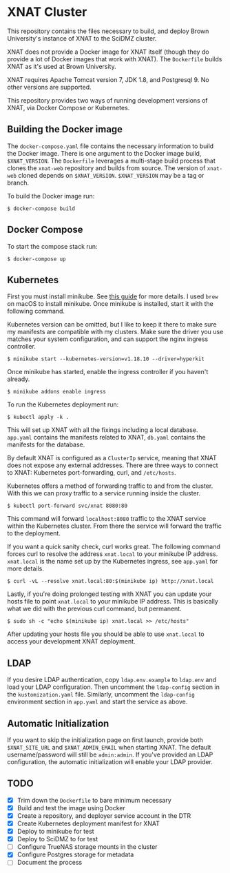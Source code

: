 # XNAT Cluster

This repository contains the files necessary to build, and deploy Brown
University's instance of XNAT to the SciDMZ cluster.

XNAT does not provide a Docker image for XNAT itself (though they do
provide a lot of Docker images that work with XNAT). The `Dockerfile`
builds XNAT as it's used at Brown University.

XNAT requires Apache Tomcat version 7, JDK 1.8, and Postgresql 9. No other
versions are supported.

This repository provides two ways of running development versions of XNAT,
via Docker Compose or Kubernetes.

## Building the Docker image

The `docker-compose.yaml` file contains the necessary information to build
the Docker image. There is one argument to the Docker image build,
`$XNAT_VERSION`. The `Dockerfile` leverages a multi-stage build process
that clones the `xnat-web` repository and builds from source. The version
of `xnat-web` cloned depends on `$XNAT_VERSION`. `$XNAT_VERSION` may be a
tag or branch.

To build the Docker image run:

```
$ docker-compose build
```

## Docker Compose

To start the compose stack run:

```
$ docker-compose up
```

## Kubernetes

First you must install minikube. See [this guide][1] for more details. I
used `brew` on macOS to install minikube. Once minikube is installed, start
it with the following command.

Kubernetes version can be omitted, but I like to keep it there to make
sure my manifests are compatible with my clusters. Make sure the driver
you use matches your system configuration, and can support the nginx
ingress controller.

```
$ minikube start --kubernetes-version=v1.18.10 --driver=hyperkit
```

Once minikube has started, enable the ingress controller if you haven't
already.

```
$ minikube addons enable ingress
```

To run the Kubernetes deployment run:

```
$ kubectl apply -k .
```

This will set up XNAT with all the fixings including a local database.
`app.yaml` contains the manifests related to XNAT, `db.yaml` contains the
manifests for the database.

By default XNAT is configured as a `ClusterIp` service, meaning that XNAT
does not expose any external addresses. There are three ways to connect to
XNAT: Kubernetes port-forwarding, curl, and `/etc/hosts`.

Kubernetes offers a method of forwarding traffic to and from the cluster.
With this we can proxy traffic to a service running inside the cluster.

```
$ kubectl port-forward svc/xnat 8080:80
```

This command will forward `localhost:8080` traffic to the XNAT service
within the Kubernetes cluster. From there the service will forward the
traffic to the deployment.

If you want a quick sanity check, curl works great. The following command
forces curl to resolve the address `xnat.local` to your minikube IP
address. `xnat.local` is the name set up by the Kubernetes ingress, see
`app.yaml` for more details.

```
$ curl -vL --resolve xnat.local:80:$(minikube ip) http://xnat.local
```

Lastly, if you're doing prolonged testing with XNAT you can update your
hosts file to point `xnat.local` to your minikube IP address. This is
basically what we did with the previous curl command, but permanent.

```
$ sudo sh -c "echo $(minikube ip) xnat.local >> /etc/hosts"
```

After updating your hosts file you should be able to use `xnat.local` to
access your development XNAT deployment.

## LDAP

If you desire LDAP authentication, copy `ldap.env.example` to `ldap.env`
and load your LDAP configuration. Then uncomment the `ldap-config` section
in the `kustomization.yaml` file. Similarly, uncomment the `ldap-config`
environment section in `app.yaml` and start the service as above.

## Automatic Initialization

If you want to skip the initialization page on first launch, provide both
`$XNAT_SITE_URL` and `$XNAT_ADMIN_EMAIL` when starting XNAT. The default
username/password will still be `admin:admin`. If you've provided an LDAP
configuration, the automatic initialization will enable your LDAP provider.

## TODO
* [x] Trim down the `Dockerfile` to bare minimum necessary
* [x] Build and test the image using Docker
* [x] Create a repository, and deployer service account in the DTR
* [x] Create Kubernetes deployment manifest for XNAT
* [x] Deploy to minikube for test
* [x] Deploy to SciDMZ to for test
* [ ] Configure TrueNAS storage mounts in the cluster
* [x] Configure Postgres storage for metadata
* [ ] Document the process

[1]: https://minikube.sigs.k8s.io/docs/start/
